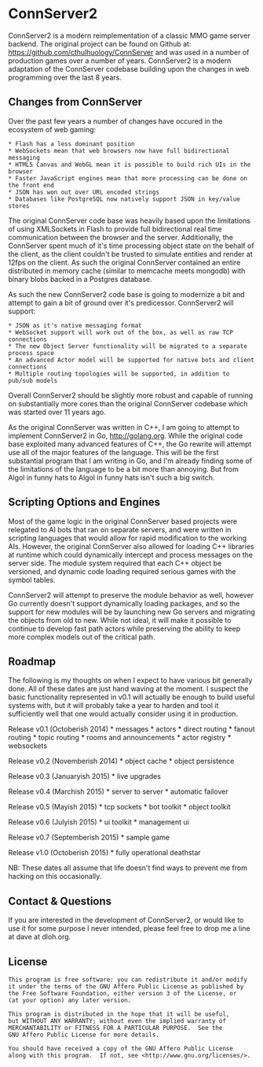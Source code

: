 ConnServer2
===========

ConnServer2 is a modern reimplementation of a classic MMO game server backend.  The original project
can be found on Github at: https://github.com/cthulhuology/ConnServer and was used in a number of production
games over a number of years.  ConnServer2 is a modern adaptation of the ConnServer codebase building upon
the changes in web programming over the last 8 years.


Changes from ConnServer
-----------------------

Over the past few years a number of changes have occured in the ecosystem of web gaming:

	* Flash has a less dominant position
	* WebSockets mean that web browsers now have full bidirectional messaging
	* HTML5 Canvas and WebGL mean it is possible to build rich UIs in the browser
	* Faster JavaScript engines mean that more processing can be done on the front end
	* JSON has won out over URL encoded strings
	* Databases like PostgreSQL now natively support JSON in key/value stores

The original ConnServer code base was heavily based upon the limitations of using XMLSockets in Flash
to provide full bidirectional real time communication between the browser and the server.  Additionally,
the ConnServer spent much of it's time processing object state on the behalf of the client, as the client
couldn't be trusted to simulate entities and render at 12fps on the client.  As such the original ConnServer
contained an entire distributed in memory cache (similar to memcache meets mongodb) with binary blobs backed
in a Postgres database.

As such the new ConnServer2 code base is going to modernize a bit and attempt to gain a bit of ground over 
it's predicessor.  ConnServer2 will support:

	* JSON as it's native messaging format
	* WebSocket support will work out of the box, as well as raw TCP connections
	* The new Object Server functionality will be migrated to a separate process space
	* An advanced Actor model will be supported for native bots and client connections
	* Multiple routing topologies will be supported, in addition to pub/sub models

Overall ConnServer2 should be slightly more robust and capable of running on substantially more cores than 
the original ConnServer codebase which was started over 11 years ago.  

As the original ConnServer was written in C++, I am going to attempt to implement ConnServer2 
in Go, http://golang.org.  While the original code base exploited many advanced features of C++, the
Go rewrite will attempt use all of the major features of the language.  This will be the first substantial
program that I am writing in Go, and I'm already finding some of the limitations of the language to be 
a bit more than annoying.  But from Algol in funny hats to Algol in funny hats isn't such a big switch.


Scripting Options and Engines
-----------------------------

Most of the game logic in the original ConnServer based projects were relegated to AI bots that ran on 
separate servers, and were written in scripting languages that would allow for rapid modification to the
working AIs.  However, the original ConnServer also allowed for loading C++ libraries at runtime which could
dynamically intercept and process messages on the server side.  The module system required that each C++
object be versioned, and dynamic code loading required serious games with the symbol tables.

ConnServer2 will attempt to preserve the module behavior as well, however Go currently doesn't support 
dynamically loading packages, and so the support for new modules will be by launching new Go servers and 
migrating the objects from old to new.  While not ideal, it will make it possible to continue to develop 
fast path actors while preserving the ability to keep more complex models out of the critical path.


Roadmap
-------

The following is my thoughts on when I expect to have various bit generally done.  All of these dates are
just hand waving at the moment.  I suspect the basic functionality represented in v0.1 will actually be
enough to build useful systems with, but it will probably take a year to harden and tool it sufficiently well
that one would actually consider using it in production.

Release v0.1 	(Octoberish 2014)
	* messages
	* actors
	* direct routing
	* fanout routing
	* topic routing
	* rooms and announcements
	* actor registry
	* websockets

Release v0.2 	(Novemberish 2014)
	* object cache
	* object persistence

Release v0.3	(Januaryish 2015)
	* live upgrades

Release v0.4	(Marchish 2015)
	* server to server
	* automatic failover

Release v0.5	(Mayish 2015)
	* tcp sockets
	* bot toolkit
	* object toolkit

Release v0.6	(Julyish 2015)
	* ui toolkit
	* management ui

Release v0.7	(Septemberish 2015)
	* sample game

Release v1.0	(Octoberish 2015)
	* fully operational deathstar


NB: These dates all assume that life doesn't find ways to prevent me from hacking on this occasionally.


Contact & Questions
-------------------

If you are interested in the development of ConnServer2, or would like to use it for some purpose I never
intended, please feel free to drop me a line at dave at dloh.org.


License
-------

    This program is free software: you can redistribute it and/or modify
    it under the terms of the GNU Affero Public License as published by
    the Free Software Foundation, either version 3 of the License, or
    (at your option) any later version.

    This program is distributed in the hope that it will be useful,
    but WITHOUT ANY WARRANTY; without even the implied warranty of
    MERCHANTABILITY or FITNESS FOR A PARTICULAR PURPOSE.  See the
    GNU Affero Public License for more details.

    You should have received a copy of the GNU Affero Public License
    along with this program.  If not, see <http://www.gnu.org/licenses/>.
